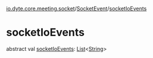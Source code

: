 [io.dyte.core.meeting.socket](../index.md)/[SocketEvent](index.md)/[socketIoEvents](socket-io-events.md)

# socketIoEvents


abstract val [socketIoEvents](socket-io-events.md): [List](https://kotlinlang.org/api/latest/jvm/stdlib/kotlin.collections/-list/index.html)&lt;[String](https://kotlinlang.org/api/latest/jvm/stdlib/kotlin/-string/index.html)&gt;
